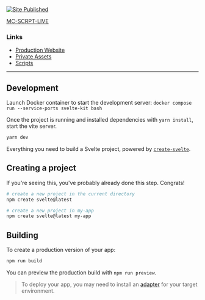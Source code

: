 [![Site Published](https://github.com/cowglow/mc-scrpt-live/actions/workflows/publish.yml/badge.svg)](https://github.com/cowglow/mc-scrpt-live/actions/workflows/publish.yml)

[MC-SCRPT-LIVE](static/images/logo-static.jpg)

### Links

- [Production Website](https://mc.scrpt.live)
- [Private Assets](/private)
- [Scripts](/scripts)

---

## Development

Launch Docker container to start the development server: `docker compose run --service-ports svelte-kit bash`

Once the project is running and installed dependencies with `yarn install`, start the vite server.

```bash
yarn dev

```

Everything you need to build a Svelte project, powered by [`create-svelte`](https://github.com/sveltejs/kit/tree/master/packages/create-svelte).

## Creating a project

If you're seeing this, you've probably already done this step. Congrats!

```bash
# create a new project in the current directory
npm create svelte@latest

# create a new project in my-app
npm create svelte@latest my-app
```

## Building

To create a production version of your app:

```bash
npm run build
```

You can preview the production build with `npm run preview`.

> To deploy your app, you may need to install an [adapter](https://kit.svelte.dev/docs/adapters) for your target environment.
